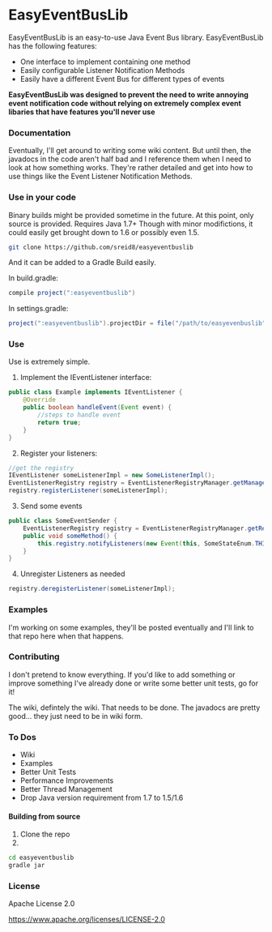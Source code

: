 # EasyEventBusLib

EasyEventBusLib is an easy-to-use Java Event Bus library. EasyEventBusLib has the following features:
  - One interface to implement containing one method
  - Easily configurable Listener Notification Methods
  - Easily have a different Event Bus for different types of events

**EasyEventBusLib was designed to prevent the need to write annoying event notification code without relying on extremely complex event libaries that have features you'll never use**

### Documentation
Eventually, I'll get around to writing some wiki content. But until then, the javadocs in the code aren't half bad and I reference them when I need to look at how something works. They're rather detailed and get into how to use things like the Event Listener Notification Methods.

### Use in your code

Binary builds might be provided sometime in the future. At this point, only source is provided. Requires Java 1.7+ Though with minor modifictions, it could easily get brought down to 1.6 or possibly even 1.5.

```sh
git clone https://github.com/sreid8/easyeventbuslib
```
And it can be added to a Gradle Build easily.

In build.gradle:
```gradle
compile project(":easyeventbuslib")
```

In settings.gradle:
```gradle
project(":easyeventbuslib").projectDir = file("/path/to/easyevenbuslib")
```
### Use

Use is extremely simple.

1. Implement the IEventListener interface:
```java
public class Example implements IEventListener {
    @Override
    public boolean handleEvent(Event event) {
        //steps to handle event
        return true;
    }
}
```

2. Register your listeners:
```java
//get the registry
IEventListener someListenerImpl = new SomeListenerImpl();
EventListenerRegistry registry = EventListenerRegistryManager.getManager().getRegistry("regID");
registry.registerListener(someListenerImpl);
```

3. Send some events
```java
public class SomeEventSender {
    EventListenerRegistry registry = EventListenerRegistryManager.getRegistry("regID");
    public void someMethod() {
        this.registry.notifyListeners(new Event(this, SomeStateEnum.THIS_STATE));
    }
}
```

4. Unregister Listeners as needed
```java
registry.deregisterListener(someListenerImpl);
```

### Examples
I'm working on some examples, they'll be posted eventually and I'll link to that repo here when that happens.

### Contributing

I don't pretend to know everything. If you'd like to add something or improve something I've already done or write some better unit tests, go for it!

The wiki, defintely the wiki. That needs to be done. The javadocs are pretty good... they just need to be in wiki form.

### To Dos
- Wiki
- Examples
- Better Unit Tests
- Performance Improvements
- Better Thread Management
- Drop Java version requirement from 1.7 to 1.5/1.6

#### Building from source
1. Clone the repo
2. 
```sh
cd easyeventbuslib
gradle jar
```

### License

Apache License 2.0

https://www.apache.org/licenses/LICENSE-2.0
